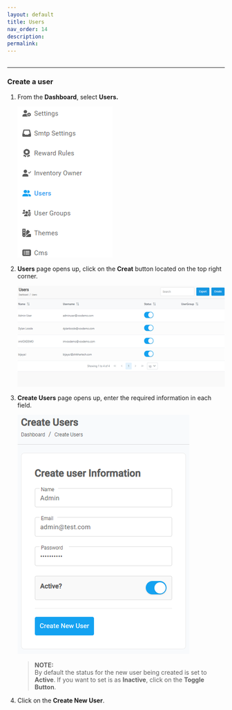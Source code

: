 ```yaml
---
layout: default
title: Users
nav_order: 14
description:
permalink:
---
```


##

---

### Create a user

1. From the **Dashboard**, select **Users.**

   ![user_page](../images/users/user_dashboard.png)

2. **Users** page opens up, click on the **Creat** button located on the top right corner.

   ![user_page](../images/users/user_page.png)

3. **Create Users** page opens up, enter the required information in each field.

   ![create_user](../images/users/create_user.png)

   > **NOTE:** <br> By default the status for the new user being created is set to **Active**. If you want to set is as **Inactive**, click on the **Toggle Button**.

4. Click on the **Create New User**.
